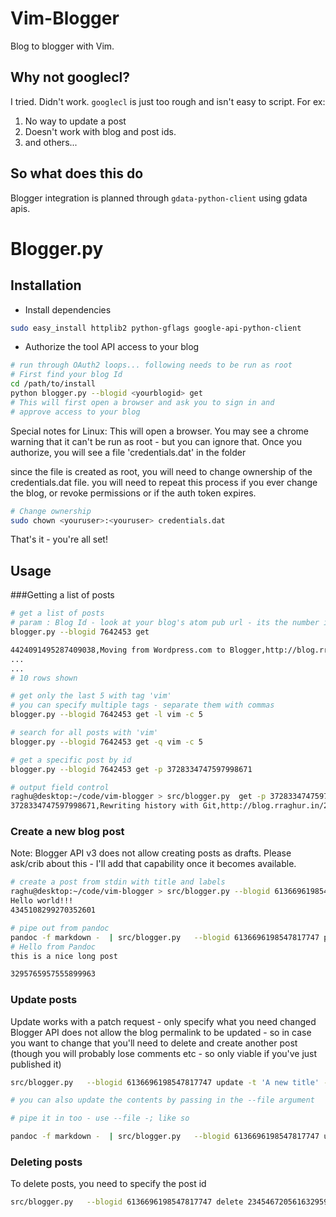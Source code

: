 # Vim-Blogger

Blog to blogger with Vim.


## Why not googlecl?
I tried. Didn't work. `googlecl` is just too rough and isn't easy to script. For ex:

1. No way to update a post
2. Doesn't work with blog and post ids.
3. and others...

## So what does this do
Blogger integration is planned through `gdata-python-client` using gdata apis.


# Blogger.py

## Installation

* Install dependencies

~~~bash
sudo easy_install httplib2 python-gflags google-api-python-client
~~~

* Authorize the tool API access to your blog

~~~bash
# run through OAuth2 loops... following needs to be run as root
# First find your blog Id
cd /path/to/install
python blogger.py --blogid <yourblogid> get
# This will first open a browser and ask you to sign in and 
# approve access to your blog
~~~

Special notes for Linux:
This will open a browser. You may see a chrome warning that it can't 
be run as root - but you can ignore that.
Once you authorize, you will see a file 'credentials.dat' in the folder

since the file is created as root, you will need to change ownership of the 
credentials.dat file. 
you will need to repeat  this process if you ever change the blog, or revoke 
permissions or if the auth token expires.

~~~bash
# Change ownership
sudo chown <youruser>:<youruser> credentials.dat
~~~

That's it - you're all set!


## Usage

###Getting a list of posts
~~~bash
# get a list of posts
# param : Blog Id - look at your blog's atom pub url - its the number in the url.
blogger.py --blogid 7642453 get 

4424091495287409038,Moving from Wordpress.com to Blogger,http://blog.rraghur.in/2013/08/moving-from-wordpresscom-to-blogger.html
...
...
# 10 rows shown

# get only the last 5 with tag 'vim'
# you can specify multiple tags - separate them with commas
blogger.py --blogid 7642453 get -l vim -c 5

# search for all posts with 'vim'
blogger.py --blogid 7642453 get -q vim -c 5

# get a specific post by id
blogger.py --blogid 7642453 get -p 3728334747597998671

# output field control
raghu@desktop:~/code/vim-blogger > src/blogger.py  get -p 3728334747597998671 -f "id,title,url,labels"
3728334747597998671,Rewriting history with Git,http://blog.rraghur.in/2012/12/rewriting-history-with-git.html,[u'git', u'HOWTO', u'Tips']
~~~

### Create a new blog post

Note: Blogger API v3 does not allow creating posts as drafts. Please ask/crib about this - I'll add that capability once it becomes available.

~~~bash
# create a post from stdin with title and labels
raghu@desktop:~/code/vim-blogger > src/blogger.py --blogid 6136696198547817747 post -t "Hello World" -l "python,hello" -
Hello world!!!
4345108299270352601

# pipe out from pandoc
pandoc -f markdown -  | src/blogger.py   --blogid 6136696198547817747 post -t 'Hello from Pandoc' 
# Hello from Pandoc
this is a nice long post

3295765957555899963
~~~

### Update posts

Update works with a patch request - only specify what you need changed
Blogger API does not allow the blog permalink to be updated - so in case you want to change that you'll need to delete and create another post (though you will probably lose comments etc - so only viable if you've just published it)

~~~bash
src/blogger.py   --blogid 6136696198547817747 update -t 'A new title' -l "new,labels" 3295765957555899963

# you can also update the contents by passing in the --file argument

# pipe it in too - use --file -; like so

pandoc -f markdown -  | src/blogger.py   --blogid 6136696198547817747 update -t 'Hello from Pandoc' --file - 3295765957555899963 
~~~

### Deleting posts

To delete posts, you need to specify the post id

~~~bash
src/blogger.py   --blogid 6136696198547817747 delete 234546720561632959 
~~~

